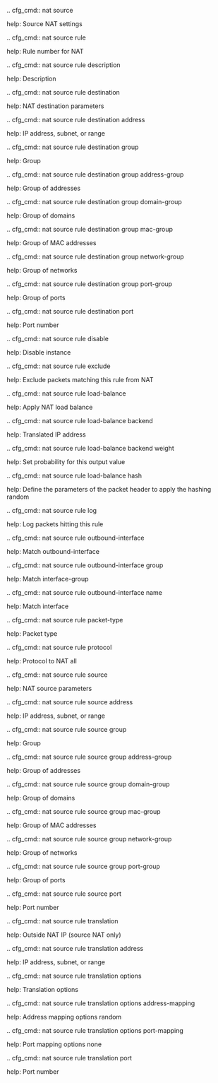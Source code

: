 .. cfg_cmd:: nat source

help: Source NAT settings

.. cfg_cmd:: nat source rule <tag>

help: Rule number for NAT

.. cfg_cmd:: nat source rule <tag> description

help: Description

.. cfg_cmd:: nat source rule <tag> destination

help: NAT destination parameters

.. cfg_cmd:: nat source rule <tag> destination address

help: IP address, subnet, or range

.. cfg_cmd:: nat source rule <tag> destination group

help: Group

.. cfg_cmd:: nat source rule <tag> destination group address-group

help: Group of addresses

.. cfg_cmd:: nat source rule <tag> destination group domain-group

help: Group of domains

.. cfg_cmd:: nat source rule <tag> destination group mac-group

help: Group of MAC addresses

.. cfg_cmd:: nat source rule <tag> destination group network-group

help: Group of networks

.. cfg_cmd:: nat source rule <tag> destination group port-group

help: Group of ports

.. cfg_cmd:: nat source rule <tag> destination port

help: Port number

.. cfg_cmd:: nat source rule <tag> disable

help: Disable instance

.. cfg_cmd:: nat source rule <tag> exclude

help: Exclude packets matching this rule from NAT

.. cfg_cmd:: nat source rule <tag> load-balance

help: Apply NAT load balance

.. cfg_cmd:: nat source rule <tag> load-balance backend <tag>

help: Translated IP address

.. cfg_cmd:: nat source rule <tag> load-balance backend <tag> weight

help: Set probability for this output value

.. cfg_cmd:: nat source rule <tag> load-balance hash

help: Define the parameters of the packet header to apply the hashing
random


.. cfg_cmd:: nat source rule <tag> log

help: Log packets hitting this rule

.. cfg_cmd:: nat source rule <tag> outbound-interface

help: Match outbound-interface

.. cfg_cmd:: nat source rule <tag> outbound-interface group

help: Match interface-group

.. cfg_cmd:: nat source rule <tag> outbound-interface name

help: Match interface

.. cfg_cmd:: nat source rule <tag> packet-type

help: Packet type

.. cfg_cmd:: nat source rule <tag> protocol

help: Protocol to NAT
all


.. cfg_cmd:: nat source rule <tag> source

help: NAT source parameters

.. cfg_cmd:: nat source rule <tag> source address

help: IP address, subnet, or range

.. cfg_cmd:: nat source rule <tag> source group

help: Group

.. cfg_cmd:: nat source rule <tag> source group address-group

help: Group of addresses

.. cfg_cmd:: nat source rule <tag> source group domain-group

help: Group of domains

.. cfg_cmd:: nat source rule <tag> source group mac-group

help: Group of MAC addresses

.. cfg_cmd:: nat source rule <tag> source group network-group

help: Group of networks

.. cfg_cmd:: nat source rule <tag> source group port-group

help: Group of ports

.. cfg_cmd:: nat source rule <tag> source port

help: Port number

.. cfg_cmd:: nat source rule <tag> translation

help: Outside NAT IP (source NAT only)

.. cfg_cmd:: nat source rule <tag> translation address

help: IP address, subnet, or range

.. cfg_cmd:: nat source rule <tag> translation options

help: Translation options

.. cfg_cmd:: nat source rule <tag> translation options address-mapping

help: Address mapping options
random


.. cfg_cmd:: nat source rule <tag> translation options port-mapping

help: Port mapping options
none


.. cfg_cmd:: nat source rule <tag> translation port

help: Port number

